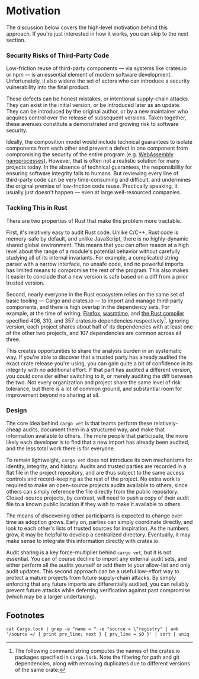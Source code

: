 # Motivation

The discussion below covers the high-level motivation behind this approach. If
you're just interested in how it works, you can skip to the next section.

### Security Risks of Third-Party Code
Low-friction reuse of third-party components — via systems like crates.io or npm — is
an essential element of modern software development. Unfortunately, it also
widens the set of actors who can introduce a security vulnerability into the final
product.

These defects can be honest mistakes, or intentional supply-chain attacks. They
can exist in the initial version, or be introduced later as an update. They can
be introduced by the original author, or by a new maintainer
who acquires control over the release of subsequent versions.
Taken together, these avenues constitute a demonstrated and growing
risk to software security.

Ideally, the composition model would include technical guarantees to isolate
components from each other and prevent a defect in one component from compromising
the security of the entire program (e.g. [WebAssembly nanoprocesses](https://bytecodealliance.org/articles/announcing-the-bytecode-alliance)).
However, that is often not a realistic solution for many projects today. In the absence
of technical guarantees, the responsibility for ensuring software integrity falls to
humans. But reviewing every line of third-party code can be very time-consuming and
difficult, and undermines the original premise of low-friction code reuse. Practically
speaking, it usually just doesn't happen — even at large well-resourced companies.

### Tackling This in Rust
There are two properties of Rust that make this problem more tractable.

First, it's relatively easy to audit Rust code. Unlike C/C++, Rust code is
memory-safe by default, and unlike JavaScript, there is no highly-dynamic shared
global environment. This means that you can often reason at a high level about
the range of a module's potential behavior without carefully studying all of its
internal invariants. For example, a complicated string parser with a narrow
interface, no unsafe code, and no powerful imports has limited means to
compromise the rest of the program. This also makes it easier to conclude that a
new version is safe based on a diff from a prior trusted version.

Second, nearly everyone in the Rust ecosystem relies on the same set of basic tooling
— Cargo and crates.io — to import and manage third-party components, and there is high
overlap in the dependency sets. For example, at the time of writing,
[Firefox](https://hg.mozilla.org/mozilla-central/file/add572d6012047244d022436e0b5c578b3dd7cf7/Cargo.lock),
[wasmtime](https://github.com/bytecodealliance/wasmtime/blob/49c2b1e60a87623796046176500bed6afa956d2f/Cargo.lock),
and [the Rust compiler](https://github.com/rust-lang/rust/blob/532d3cda90b8a729cd982548649d32803d265052/Cargo.lock)
specified 406, 310, and 357 crates.io dependencies respectively[^1]. Ignoring
version, each project shares about half of its dependencies with at least one of
the other two projects, and 107 dependencies are common across all three.

This creates opportunities to share the analysis burden in an systematic way. If you're able to
discover that a trusted party has already audited the exact crate release you're using,
you can gain quite a bit of confidence in its integrity with no additional effort. If
that part has audited a different version, you could consider either switching to it, or
merely auditing the diff between the two. Not every organization
and project share the same level of risk tolerance, but there is a lot of common
ground, and substantial room for improvement beyond no sharing at all.

### Design

The core idea behind `cargo vet` is that teams perform these relatively-cheap
audits, document them in a structured way, and make that information available to
others. The more people that participate, the more likely each developer is to find
that a new import has already been audited, and the less total work there is for
everyone.

To remain lightweight, `cargo vet` does not introduce its own mechanisms for identity,
integrity, and history. Audits and trusted parties are recorded in a flat file in the project repository,
and are thus subject to the same access controls and record-keeping as the rest of the
project. No extra work is required to make an open-source projects audits available to
others, since others can simply reference the file directly from the public repository.
Closed-source projects, by contrast, will need to push a copy of their audit file to
a known public location if they wish to make it available to others.

The means of discovering other participants is expected to change over time as adoption grows. Early on,
parties can simply coordinate directly, and look to each other's lists of trusted sources
for inspiration. As the numbers grow, it may be helpful to develop a centralized directory.
Eventually, it may make sense to integrate this information directly with crates.io.

Audit sharing is a key force-multiplier behind `cargo vet`, but it is not essential.
You can of course decline to import any external audit sets, and either perform all the
audits yourself or add them to your allow-list and only audit updates. This second
approach can be a useful low-effort way to protect a mature projects from future
supply-chain attacks. By simply enforcing that any future imports are differentially
audited, you can reliably prevent future attacks while deferring verification against past
compromise (which may be a larger undertaking).

## Footnotes

[^1]: The following command string computes the names of the crates.io packages
  specified in `Cargo.lock`. Note the filtering for path and git dependencies,
  along with removing duplicates due to different versions of the same crate:

```
cat Cargo.lock | grep -e "name = " -e "source = \"registry" | awk '/source =/ { print prv_line; next } { prv_line = $0 }' | sort | uniq
```
